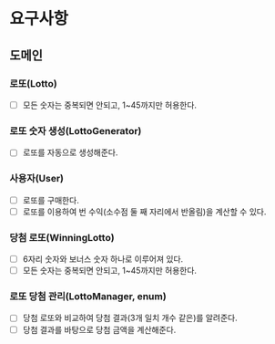 # 요구사항

## 도메인

### 로또(Lotto)
- [ ] 모든 숫자는 중복되면 안되고, 1~45까지만 허용한다.

### 로또 숫자 생성(LottoGenerator)
 - [ ] 로또를 자동으로 생성해준다.

### 사용자(User)
 - [ ] 로또를 구매한다.
 - [ ] 로또를 이용하여 번 수익(소수점 둘 째 자리에서 반올림)을 계산할 수 있다.

### 당첨 로또(WinningLotto)
 - [ ] 6자리 숫자와 보너스 숫자 하나로 이루어져 있다.
 - [ ] 모든 숫자는 중복되면 안되고, 1~45까지만 허용한다.

### 로또 당첨 관리(LottoManager, enum)
 - [ ] 당첨 로또와 비교하여 당첨 결과(3개 일치 개수 같은)를 알려준다.
 - [ ] 당첨 결과를 바탕으로 당첨 금액을 계산해준다.